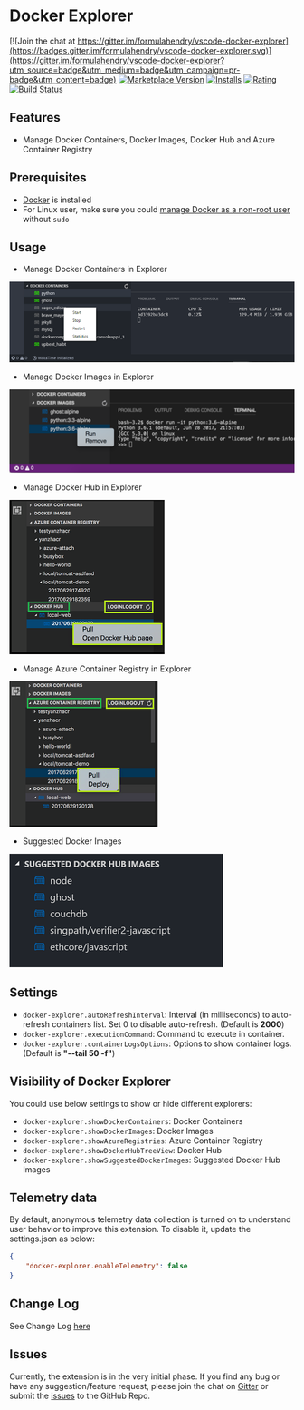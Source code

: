 # Docker Explorer

[![Join the chat at https://gitter.im/formulahendry/vscode-docker-explorer](https://badges.gitter.im/formulahendry/vscode-docker-explorer.svg)](https://gitter.im/formulahendry/vscode-docker-explorer?utm_source=badge&utm_medium=badge&utm_campaign=pr-badge&utm_content=badge) [![Marketplace Version](https://vsmarketplacebadge.apphb.com/version-short/formulahendry.docker-explorer.svg)](https://marketplace.visualstudio.com/items?itemName=formulahendry.docker-explorer) [![Installs](https://vsmarketplacebadge.apphb.com/installs-short/formulahendry.docker-explorer.svg)](https://marketplace.visualstudio.com/items?itemName=formulahendry.docker-explorer) [![Rating](https://vsmarketplacebadge.apphb.com/rating-short/formulahendry.docker-explorer.svg)](https://marketplace.visualstudio.com/items?itemName=formulahendry.docker-explorer) [![Build Status](https://travis-ci.org/formulahendry/vscode-docker-explorer.svg?branch=master)](https://travis-ci.org/formulahendry/vscode-docker-explorer)

## Features

* Manage Docker Containers, Docker Images, Docker Hub and Azure Container Registry

## Prerequisites

* [Docker](https://www.docker.com/) is installed
* For Linux user, make sure you could [manage Docker as a non-root user](https://docs.docker.com/engine/installation/linux/linux-postinstall/#manage-docker-as-a-non-root-user) without `sudo`

## Usage

* Manage Docker Containers in Explorer

![explorer](images/explorer.png)

* Manage Docker Images in Explorer

![image](images/image.png)

* Manage Docker Hub in Explorer

![docker-hub](images/docker-hub.png)

* Manage Azure Container Registry in Explorer

![ACR](images/ACR.png)

* Suggested Docker Images

![suggested-image](images/suggested-image.png)

## Settings

* `docker-explorer.autoRefreshInterval`: Interval (in milliseconds) to auto-refresh containers list. Set 0 to disable auto-refresh. (Default is **2000**)
* `docker-explorer.executionCommand`: Command to execute in container.
* `docker-explorer.containerLogsOptions`: Options to show container logs. (Default is **"--tail 50 -f"**)

## Visibility of Docker Explorer

You could use below settings to show or hide different explorers:
* `docker-explorer.showDockerContainers`: Docker Containers
* `docker-explorer.showDockerImages`: Docker Images
* `docker-explorer.showAzureRegistries`: Azure Container Registry
* `docker-explorer.showDockerHubTreeView`: Docker Hub
* `docker-explorer.showSuggestedDockerImages`: Suggested Docker Hub Images

## Telemetry data

By default, anonymous telemetry data collection is turned on to understand user behavior to improve this extension. To disable it, update the settings.json as below:
```json
{
    "docker-explorer.enableTelemetry": false
}
```

## Change Log

See Change Log [here](CHANGELOG.md)

## Issues

Currently, the extension is in the very initial phase. If you find any bug or have any suggestion/feature request, please join the chat on [Gitter](https://gitter.im/formulahendry/vscode-docker-explorer) or submit the [issues](https://github.com/formulahendry/vscode-docker-explorer/issues) to the GitHub Repo.
